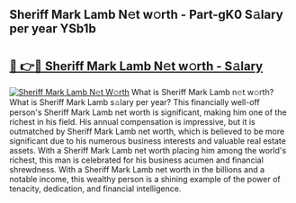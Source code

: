 ## Sheriff Mark Lamb N𝚎t w𝚘rth - Part-gK0 S𝚊lary per year YSb1b

# <h2><a href="http://gc4kpzm.nevu.top/?p=Sheriff+Mark+Lamb">🔗 👉🔴 Sheriff Mark Lamb N𝚎t w𝚘rth - S𝚊lary</a></h2>

[![Sheriff Mark Lamb N𝚎t W𝚘rth](https://i.imgur.com/Oavwk0R.jpeg)](http://gc4kpzm.nevu.top/?p=Sheriff+Mark+Lamb)
What is Sheriff Mark Lamb n𝚎t w𝚘rth? What is Sheriff Mark Lamb s𝚊lary per year?
This financially well-off person's Sheriff Mark Lamb net worth is significant, making him one of the richest in his field. His annual compensation is impressive, but it is outmatched by Sheriff Mark Lamb net worth, which is believed to be more significant due to his numerous business interests and valuable real estate assets. With a Sheriff Mark Lamb net worth placing him among the world's richest, this man is celebrated for his business acumen and financial shrewdness. With a Sheriff Mark Lamb net worth in the billions and a notable income, this wealthy person is a shining example of the power of tenacity, dedication, and financial intelligence.
